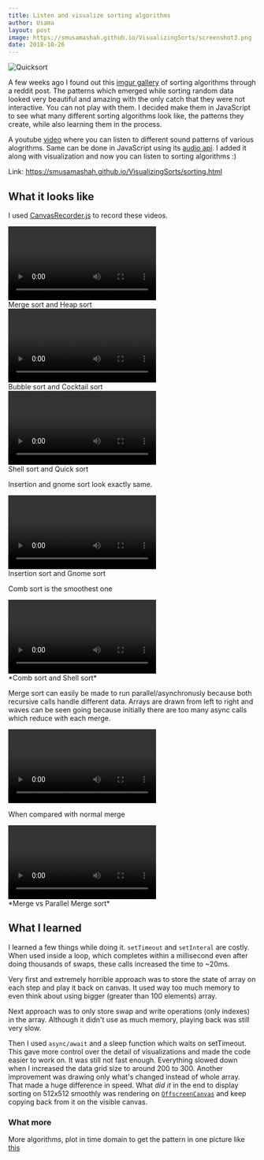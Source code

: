 ```yaml
---
title: Listen and visualize sorting algorithms
author: Usama
layout: post
image: https://smusamashah.github.io/VisualizingSorts/screenshot3.png
date: 2018-10-26
---
```


![Quicksort](/VisualizingSorts/screenshot3.png)

A few weeks ago I found out this [imgur gallery](https://imgur.com/a/voutF) of sorting algorithms through a reddit post. The patterns which emerged while sorting random data looked very beautiful and amazing with the only catch that they were not interactive. You can not play with them. I decided make them in JavaScript to see what many different sorting algorithms look like, the patterns they create, while also learning them in the process.

A youtube [video](https://www.youtube.com/watch?v=kPRA0W1kECg) where you can listen to different sound patterns of various alogrithms. Same can be done in JavaScript using its [audio api](https://developer.mozilla.org/en-US/docs/Web/API/AudioContext). I added it along with visualization and now you can listen to sorting algorithms :) 

Link: https://smusamashah.github.io/VisualizingSorts/sorting.html

## What it looks like

I used [CanvasRecorder.js](https://github.com/SMUsamaShah/CanvasRecorder) to record these videos.

<div class="video_container">
  <video loop autoplay controls>
    <source src="/VisualizingSorts/merge-vs-heap.webm" type="video/webm">
  </video>
</div>
Merge sort and Heap sort

<div class="video_container">
  <video loop autoplay controls>
    <source src="/VisualizingSorts/bubble-vs-cocktail-128.webm" type="video/webm">
  </video>
</div>
Bubble sort and Cocktail sort

<div class="video_container">
  <video loop autoplay controls>
    <source src="/VisualizingSorts/shell-vs-quick-512.webm" type="video/webm">
  </video>
</div>
Shell sort and Quick sort

Insertion and gnome sort look exactly same.

<div class="video_container">
  <video loop autoplay controls>
    <source src="/VisualizingSorts/insertion-vs-gnome-128.webm" type="video/webm">
  </video>
</div>
Insertion sort and Gnome sort

Comb sort is the smoothest one
<div class="video_container">
  <video loop autoplay controls>
    <source src="/VisualizingSorts/comb-vs-shell-vs-heap-128.webm" type="video/webm">
  </video>
</div>
*Comb sort and Shell sort*

Merge sort can easily be made to run parallel/asynchronusly because both recursive calls handle different data. Arrays are drawn from left to right and waves can be seen going because initially there are too many async calls which reduce with each merge.

<div class="video_container">
  <video loop autoplay controls>
    <source src="/VisualizingSorts/merge_parallel-128.webm" type="video/webm">
  </video>
</div>

When compared with normal merge

<div class="video_container">
  <video loop autoplay controls>
    <source src="/VisualizingSorts/merge-vs-merge_parallel-128.webm" type="video/webm">
  </video>
</div>
*Merge vs Parallel Merge sort*




## What I learned

I learned a few things while doing it. `setTimeout` and `setInteral` are costly. When used inside a loop, which completes within a millisecond even after doing thousands of swaps, these calls increased the time to ~20ms.

Very first and extremely horrible approach was to store the state of array on each step and play it back on canvas. It used way too much memory to even think about using bigger (greater than 100 elements) array. 

Next approach was to only store swap and write operations (only indexes) in the array. Although it didn't use as much memory, playing back was still very slow.

Then I used `async/await` and a sleep function which waits on setTimeout. This gave more control over the detail of visualizations and made the code easier to work on. It was still not fast enough. Everything slowed down when I increased the data grid size to around 200 to 300. Another improvement was drawing only what's changed instead of whole array. That made a huge difference in speed. What *did it* in the end to display sorting on 512x512 smoothly was rendering on [`OffscreenCanvas`](https://developer.mozilla.org/en-US/docs/Web/API/OffscreenCanvas) and keep copying back from it on the visible canvas.

### What more

More algorithms, plot in time domain to get the pattern in one picture like [this](https://medium.com/@dschnr/visualizing-sorting-algorithms-in-2d-space-c85dcda72f5c)
